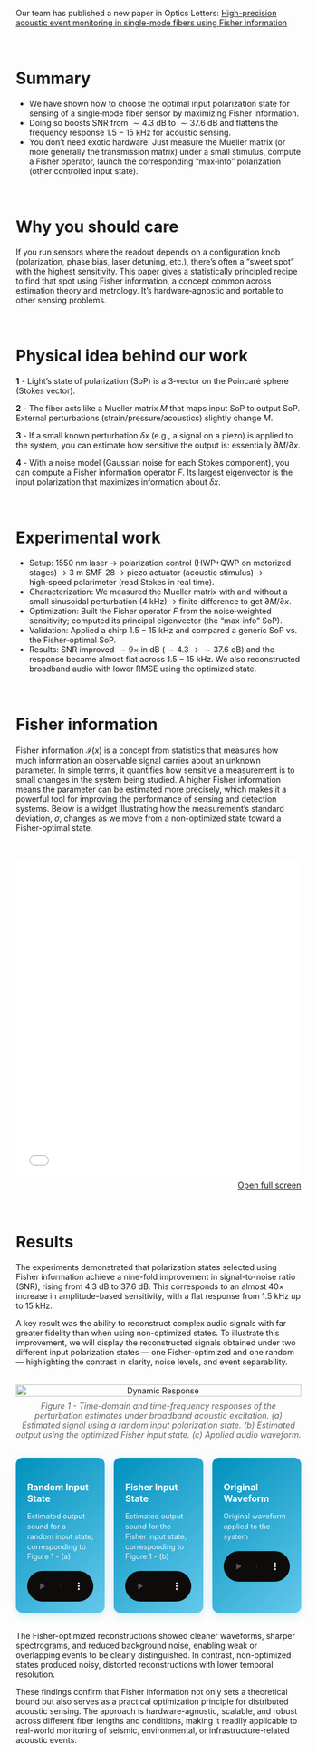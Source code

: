 Our team has published a new paper in Optics Letters: [High-precision acoustic event monitoring in single-mode fibers using Fisher information](https://doi.org/10.1364/OL.570619)

<div style="height: 20px;"></div>

# Summary

 - We have shown how to choose the optimal input polarization state for sensing of a single‑mode fiber sensor by maximizing Fisher information.
 - Doing so boosts SNR from $\sim4.3$ dB to $\sim37.6$ dB and flattens the frequency response $1.5-15$ kHz for acoustic sensing.
 - You don’t need exotic hardware. Just measure the Mueller matrix (or more generally the transmission matrix) under a small stimulus, compute a Fisher operator, launch the corresponding “max‑info” polarization (other controlled input state).

<div style="height: 20px;"></div>

# Why you should care

If you run sensors where the readout depends on a configuration knob (polarization, phase bias, laser detuning, etc.), there’s often a “sweet spot” with the highest sensitivity. This paper gives a statistically principled recipe to find that spot using Fisher information, a concept common across estimation theory and metrology. It’s hardware‑agnostic and portable to other sensing problems.

<div style="height: 20px;"></div>

# Physical idea behind our work

 **1** - Light’s state of polarization (SoP) is a 3‑vector on the Poincaré sphere (Stokes vector).

 **2** - The fiber acts like a Mueller matrix $M$ that maps input SoP to output SoP. External perturbations (strain/pressure/acoustics) slightly change $M$.

 **3** - If a small known perturbation $\delta x$ (e.g., a signal on a piezo) is applied to the system, you can estimate how sensitive the output is: essentially $\partial M/\partial x$.

 **4** - With a noise model (Gaussian noise for each Stokes component), you can compute a Fisher information operator $F$. Its largest eigenvector is the input polarization that maximizes information about $\delta x$.

<div style="height: 20px;"></div>

# Experimental work

 - Setup: 1550 nm laser $\rightarrow$ polarization control (HWP+QWP on motorized stages) $\rightarrow$ $3$ m SMF‑28 $\rightarrow$ piezo actuator (acoustic stimulus) $\rightarrow$ high‑speed polarimeter (read Stokes in real time).
 - Characterization: We measured the Mueller matrix with and without a small sinusoidal perturbation ($4$ kHz) $\rightarrow$ finite‑difference to get $\partial M/\partial x$.
 - Optimization: Built the Fisher operator $F$ from the noise‑weighted sensitivity; computed its principal eigenvector (the “max‑info” SoP).
 - Validation: Applied a chirp $1.5-15$ kHz and compared a generic SoP vs. the Fisher‑optimal SoP.
 - Results: SNR improved $\sim9×$ in dB ($\sim4.3 \rightarrow \sim37.6$ dB) and the response became almost flat across $1.5-15$ kHz. We also reconstructed broadband audio with lower RMSE using the optimized state.

<div style="height: 20px;"></div>


# Fisher information

Fisher information  $\mathcal{I}(x)$ is a concept from statistics that measures how much information an observable signal carries about an unknown parameter. In simple terms, it quantifies how sensitive a measurement is to small changes in the system being studied. A higher Fisher information means the parameter can be estimated more precisely, which makes it a powerful tool for improving the performance of sensing and detection systems. Below is a widget illustrating how the measurement’s standard deviation, $\sigma$, changes as we move from a non-optimized state toward a Fisher-optimal state.

<div style="height: 20px;"></div>

<div style="width:100%;max-width:1000px;margin:1rem auto;">
  <iframe
    src="./fisher_hist_widget.html"
    title="Estimator histogram vs alignment"
    loading="lazy"
    style="width:100%; height:560px; border:0; overflow:hidden; display:block;"
    referrerpolicy="no-referrer"
    allowfullscreen
  ></iframe>
  <p style="margin:0.25rem 0 0; font-size:0.9rem; text-align:right;">
    <a href="../../posts/post_2025_09_30/fisher_hist_widget.html" target="_blank" rel="noopener">Open full screen</a>
  </p>
</div>

<div style="height: 20px;"></div>

# Results

The experiments demonstrated that polarization states selected using Fisher information achieve a nine-fold improvement in signal-to-noise ratio (SNR), rising from $4.3$ dB to $37.6$ dB. This corresponds to an almost $40\times$ increase in amplitude-based sensitivity, with a flat response from 1.5 kHz up to 15 kHz.

A key result was the ability to reconstruct complex audio signals with far greater fidelity than when using non-optimized states. To illustrate this improvement, we will display the reconstructed signals obtained under two different input polarization states — one Fisher-optimized and one random — highlighting the contrast in clarity, noise levels, and event separability.

<figure style="display: flex; flex-direction: column; align-items: center; margin: 2rem auto; text-align: center;">
  <img src="../../posts/post_2025_09_30/dynamic_response_withColorbar.png" alt="Dynamic Response" width="100%">
  <figcaption style="font-style: italic; font-size: 0.9rem; color: #666; margin-top: 0.5rem;">Figure 1 - Time-domain and time-frequency responses of the perturbation estimates under broadband acoustic excitation. (a) Estimated signal using a random input polarization state. (b) Estimated output using the optimized Fisher input state. (c) Applied audio waveform.</figcaption>
</figure>


<style>
.audio-cards-container {
  display: grid;
  grid-template-columns: repeat(3, 1fr);
  gap: 1rem;
  margin: 2rem 0;
}

.audio-card {
  background: linear-gradient(135deg, #0091BE, #64C8EB);
  padding: 1.5rem;
  border-radius: 12px;
  box-shadow: 0 4px 15px rgba(0,145,190,0.2);
  transition: transform 0.3s ease;
  min-width: 0; /* Prevents grid blowout */
}

.audio-card:hover {
  transform: translateY(-5px);
  box-shadow: 0 6px 20px rgba(0,145,190,0.3);
}

.audio-card h4 {
  color: white;
  margin-bottom: 0.5rem;
  font-size: 1.1rem;
}

.audio-card p {
  color: rgba(255,255,255,0.9);
  margin-bottom: 1rem;
  font-size: 0.85rem;
  line-height: 1.4;
  min-height: 2.5rem;
}

.audio-card audio {
  width: 100%;
  filter: invert(1);
  outline: none;
}

/* Large tablets and small desktops */
@media (max-width: 1200px) {
  .audio-cards-container {
    grid-template-columns: repeat(3, 1fr);
  }
  
  .audio-card {
    padding: 1.25rem;
  }
  
  .audio-card h4 {
    font-size: 1rem;
  }
  
  .audio-card p {
    font-size: 0.8rem;
  }
}

/* Tablet view (2 columns) */
@media (max-width: 768px) {
  .audio-cards-container {
    grid-template-columns: repeat(2, 1fr);
  }
  
  .audio-card {
    padding: 1.25rem;
  }
}

/* Mobile view (1 column) */
@media (max-width: 576px) {
  .audio-cards-container {
    grid-template-columns: 1fr;
    gap: 0.75rem;
  }
  
  .audio-card {
    padding: 1.25rem;
  }
  
  .audio-card h4 {
    font-size: 1rem;
  }
  
  .audio-card p {
    font-size: 0.8rem;
    min-height: auto;
  }
}
</style>

<div class="audio-cards-container">
  <!-- Audio Card 1 -->
  <div class="audio-card">
    <h4>Random Input State</h4>
    <p>Estimated output sound for a random input state, corresponding to Figure 1 - (a)</p>
    <audio controls preload="metadata">
      <source src="../../posts/post_2025_09_30/otherstate.wav" type="audio/wav">
      Your browser does not support the audio element.
    </audio>
  </div>

  <!-- Audio Card 2 -->
  <div class="audio-card">
    <h4>Fisher Input State</h4>
    <p>Estimated output sound for the Fisher input state, corresponding to Figure 1 - (b)</p>
    <audio controls preload="metadata">
      <source src="../../posts/post_2025_09_30/fisher_state.wav" type="audio/wav">
      Your browser does not support the audio element.
    </audio>
  </div>

  <!-- Audio Card 3 -->
  <div class="audio-card">
    <h4>Original Waveform</h4>
    <p>Original waveform applied to the system</p>
    <audio controls preload="metadata">
      <source src="../../posts/post_2025_09_30/original_signal.wav" type="audio/wav">
      Your browser does not support the audio element.
    </audio>
  </div>
</div>


The Fisher-optimized reconstructions showed cleaner waveforms, sharper spectrograms, and reduced background noise, enabling weak or overlapping events to be clearly distinguished. In contrast, non-optimized states produced noisy, distorted reconstructions with lower temporal resolution.

These findings confirm that Fisher information not only sets a theoretical bound but also serves as a practical optimization principle for distributed acoustic sensing. The approach is hardware-agnostic, scalable, and robust across different fiber lengths and conditions, making it readily applicable to real-world monitoring of seismic, environmental, or infrastructure-related acoustic events.